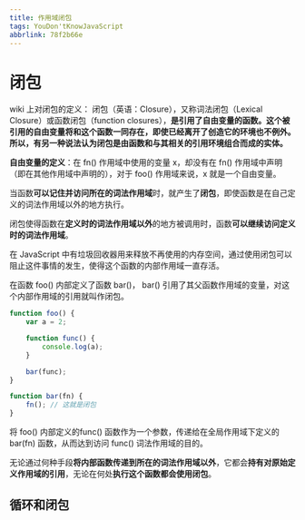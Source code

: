 ```yaml
---
title: 作用域闭包
tags: YouDon'tKnowJavaScript
abbrlink: 78f2b66e
---
```

# 闭包

wiki 上对闭包的定义：
闭包（英语：Closure），又称词法闭包（Lexical Closure）或函数闭包（function closures），**是引用了自由变量的函数。**这个被引用的自由变量将和这个函数一同存在，即使已经离开了创造它的环境也不例外。所以，有另一种说法认为**闭包是由函数和与其相关的引用环境组合而成的实体。**

**自由变量的定义**：在 fn() 作用域中使用的变量 x，却没有在 fn() 作用域中声明（即在其他作用域中声明的），对于 foo() 作用域来说，x 就是一个自由变量。

当函数**可以记住并访问所在的词法作用域**时，就产生了**闭包**，即使函数是在自己定义的词法作用域以外的地方执行。

闭包使得函数在**定义时的词法作用域以外**的地方被调用时，函数**可以继续访问定义时的词法作用域**。

在 JavaScript 中有垃圾回收器用来释放不再使用的内存空间，通过使用闭包可以阻止这件事情的发生，使得这个函数的内部作用域一直存活。

在函数 foo() 内部定义了函数 bar()， bar() 引用了其父函数作用域的变量，对这个内部作用域的引用就叫作闭包。

```javascript
function foo() {
    var a = 2;

    function func() {
        console.log(a);
    }

    bar(func);
}

function bar(fn) {
    fn(); // 这就是闭包
}

```
将 foo() 内部定义的func() 函数作为一个参数，传递给在全局作用域下定义的 bar(fn) 函数，从而达到访问 func() 词法作用域的目的。

无论通过何种手段**将内部函数传递到所在的词法作用域以外**，它都会**持有对原始定义作用域的引用**，无论在何处**执行这个函数都会使用闭包**。

## 循环和闭包

